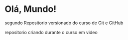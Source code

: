 # Olá, Mundo!
 segundo Repositorio versionado do curso de Git e GitHub

 repositorio criando durante o curso em video
